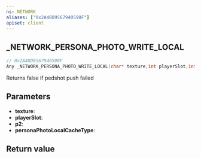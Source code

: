 ```yaml
---
ns: NETWORK
aliases: ["0x2A48D9567940598F"]
apiset: client
---
```

## _NETWORK_PERSONA_PHOTO_WRITE_LOCAL

```c
// 0x2A48D9567940598F
Any _NETWORK_PERSONA_PHOTO_WRITE_LOCAL(char* texture,int playerSlot,int p2,int personaPhotoLocalCacheType);
```

Returns false if pedshot push failed

## Parameters
* **texture**:
* **playerSlot**:
* **p2**:
* **personaPhotoLocalCacheType**:

## Return value